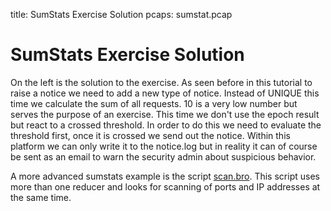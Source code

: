 title: SumStats Exercise Solution
pcaps: sumstat.pcap

SumStats Exercise Solution
==================================

On the left is the solution to the exercise.
As seen before in this tutorial to raise a notice we need to add a new type of notice. 
Instead of UNIQUE this time we calculate the sum of all requests. 10 is a very low number but serves the
purpose of an exercise. This time we don't use the epoch result but react to a crossed threshold. 
In order to do this we need to evaluate the threshold first, once it is crossed we send out the notice. 
Within this platform we can only write it to the notice.log but in reality it can of course be sent as
an email to warn the security admin about suspicious behavior.

A more advanced sumstats example is the script [scan.bro](https://docs.zeek.org/en/current/_downloads/scan.bro).
This script uses more than one reducer and looks for scanning of ports and IP addresses at the same time.

